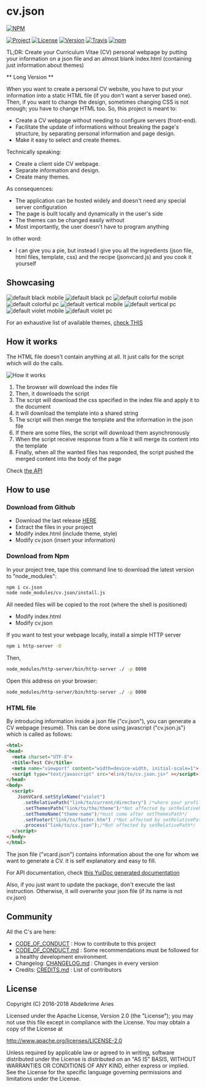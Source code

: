 # cv.json

[![NPM](https://nodei.co/npm/cv.json.png?downloads=true&downloadRank=true&stars=true)](https://nodei.co/npm/cv.json/)

[![Project](https://img.shields.io/badge/Project-cv.json-FDEE00.svg)](https://kariminf.github.io/cv.json/)
[![License](https://img.shields.io/badge/License-Apache_2.0-FDEE00.svg)](http://www.apache.org/licenses/LICENSE-2.0)
[![Version](https://img.shields.io/npm/v/cv.json.svg)](https://www.npmjs.com/package/cv.json)
[![Travis](https://img.shields.io/travis/kariminf/cv.json.svg)](https://travis-ci.org/kariminf/cv.json)
[![npm](https://img.shields.io/npm/dt/cv.json.svg)](https://www.npmjs.com/package/cv.json)

TL;DR: Create your Curriculum Vitae (CV) personal webpage by putting your information on a json file and an almost blank index.html (containing just information about themes)

** Long Version **

When you want to create a personal CV website, you have to put your information into a static HTML file (if you don't want a server based one).
Then, if you want to change the design, sometimes changing CSS is not enough; you have to change HTML too.
So, this project is meant to:
* Create a CV webpage without needing to configure servers (front-end).
* Facilitate the update of informations without breaking the page's structure, by separating personal information and page design.
* Make it easy to select and create themes.

Technically speaking:
* Create a client side CV webpage.
* Separate information and design.
* Create many themes.

As consequences:
* The application can be hosted widely and doesn't need any special server configuration
* The page is built locally and dynamically in the user's side
* The themes can be changed easily without
* Most importantly, the user doesn't have to program anything

In other word:
* I can give you a pie, but instead I give you all the ingredients (json file, html files, template, css) and the recipe (jsonvcard.js) and you cook it yourself

## Showcasing
![default black mobile](docs/themes/default/black.m.png)
![default black pc](docs/themes/default/black.png)
![default colorful mobile](docs/themes/default/colorful.m.png)
![default colorful pc](docs/themes/default/colorful.png)
![default vertical mobile](docs/themes/default/vertical.m.png)
![default vertical pc](docs/themes/default/vertical.png)
![default violet mobile](docs/themes/default/violet.m.png)
![default violet pc](docs/themes/default/violet.png)

For an exhaustive list of available themes, [check THIS](./THEMES.md)

## How it works

The HTML file doesn't contain anything at all. It just calls for the script which will do the calls.

![How it works](/docs/img/cv.json.png)

1. The browser will download the index file
1. Then, it downloads the script
1. The script will download the css specified in the index file and apply it to the document
1. It will download the template into a shared string
1. The script will then merge the template and the information in the json file
1. If there are some files, the script will download them asynchronously
1. When the script receive response from a file it will merge its content into the template
1. Finally, when all the wanted files has responded, the script pushed the merged content into the body of the page

Check [the API](https://kariminf.github.io/cv.json/docs/docs)

## How to use

### Download from Github

* Download the last release [HERE](https://github.com/kariminf/cv.json/releases/latest)
* Extract the files in your project
* Modify index.html (include theme, style)
* Modify cv.json (insert your information)

### Download from Npm

In your project tree, tape this command line to download the latest version to "node_modules":
```bash
npm i cv.json
node node_modules/cv.json/install.js
```
All needed files will be copied to the root (where the shell is positioned)
* Modify index.html
* Modify cv.json

If you want to test your webpage locally, install a simple HTTP server
```bash
npm i http-server -D
```
Then,
```bash
node_modules/http-server/bin/http-server ./ -p 8090
```
Open this address on your browser:
```bash
node_modules/http-server/bin/http-server ./ -p 8090
```

### HTML file

By introducing information inside a json file ("cv.json"), you can generate a CV webpage (resumé).
This can be done using javascript ("cv.json.js") which is called as follows:
```html
<html>
<head>
  <meta charset="UTF-8">
  <title>Test CV</title>
  <meta name="viewport" content="width=device-width, initial-scale=1">
  <script type="text/javascript" src="<link/to/cv.json.js>" ></script>
</head>
<body>
  <script>
    JsonVCard.setStyleName("violet")
      .setRelativePath("link/to/current/directory") /*where your profile picture and helper files are*/
      .setThemesPath("link/to/the/theme")/*Not affected by setRelativePath*/
      .setThemeName("theme-name")/*must come after setThemesPath*/
      .setFooter("link/to/footer.htm") /*Not affected by setRelativePath*/
      .process("link/to/cv.json");/*Not affected by setRelativePath*/
  </script>
</body>
</html>
```
The json file ("vcard.json") contains information about the one for whom we want to generate a CV.
it is self explanatory and easy to fill.

For API documentation, check [this YuiDoc generated documentation](https://kariminf.github.io/cv.json/docs/docs/)


Also, if you just want to update the package, don't execute the last instruction.
Otherwise, it will overwrite your json file (if its name is not cv.json)

## Community

All the C's are here:

* [CODE_OF_CONDUCT](./CONTRIBUTING.md) : How to contribute to this project
* [CODE_OF_CONDUCT.md](./CODE_OF_CONDUCT.md) : Some recommendations must be followed for a healthy development environment.
* Changelog: [CHANGELOG.md](./CHANGELOG.md) : Changes in every version
* Credits: [CREDITS.md](./CREDITS.md) : List of contributors

## License

Copyright (C) 2016-2018 Abdelkrime Aries

Licensed under the Apache License, Version 2.0 (the "License");
you may not use this file except in compliance with the License.
You may obtain a copy of the License at

http://www.apache.org/licenses/LICENSE-2.0

Unless required by applicable law or agreed to in writing, software
distributed under the License is distributed on an "AS IS" BASIS,
WITHOUT WARRANTIES OR CONDITIONS OF ANY KIND, either express or implied.
See the License for the specific language governing permissions and
limitations under the License.
